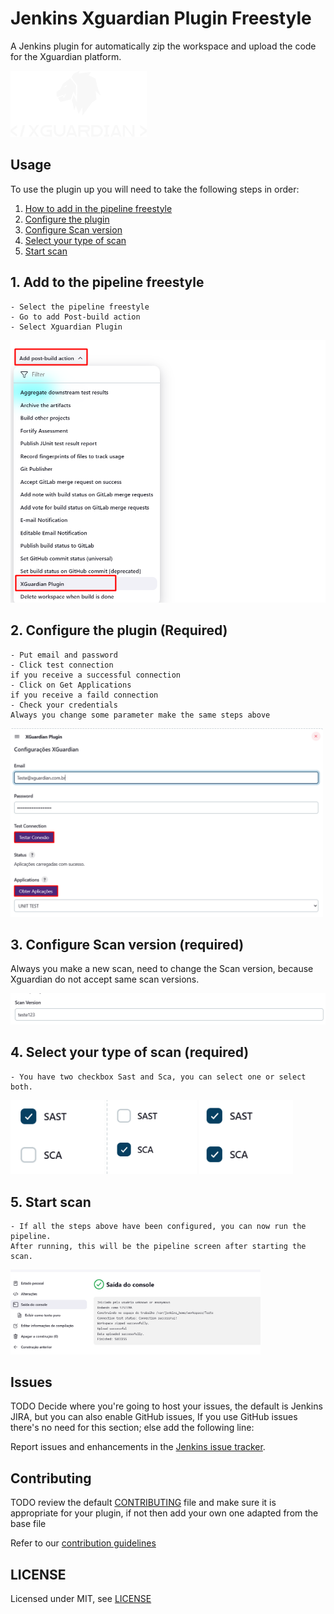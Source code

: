 # Jenkins Xguardian Plugin Freestyle

A Jenkins plugin for automatically zip the workspace and upload the code for the Xguardian platform.

![Logo](/images/logo.png)


## Usage

To use the plugin up you will need to take the following steps in order:

1. [How to add in the pipeline freestyle](#1-add-to-the-pipeline-freestyle)
2. [Configure the plugin](#2-configure-the-plugin-required)
3. [Configure Scan version](#3-configure-scan-version-required)
4. [Select your type of scan](#4-select-your-type-of-scan-required)
5. [Start scan](#5-start-scan)


## 1. Add to the pipeline freestyle
    - Select the pipeline freestyle
    - Go to add Post-build action
    - Select Xguardian Plugin
<img src="./images/pipeline.png"  width="550" height="auto"> 

## 2. Configure the plugin (Required)
    - Put email and password
    - Click test connection
    if you receive a successful connection
    - Click on Get Applications
    if you receive a faild connection
    - Check your credentials
    Always you change some parameter make the same steps above
<img src="./images/configure.png"  width="500" height="auto">

## 3. Configure Scan version (required)

Always you make a new scan, need to change the Scan version, because Xguardian do not accept same scan versions.

<img src="./images/scan-version.png"  width="600" height="auto">

## 4. Select your type of scan (required)
    - You have two checkbox Sast and Sca, you can select one or select both.
<img src="./images/sast.png"  width="150" height="auto"> <img src="./images/sca.png"  width="144" height="auto"> <img src="./images/sastsca.png"  width="150" height="auto">

## 5. Start scan

    - If all the steps above have been configured, you can now run the pipeline.
    After running, this will be the pipeline screen after starting the scan.
<img src="./images/pipeline-running.png"  width="400" height="auto">

## Issues

TODO Decide where you're going to host your issues, the default is Jenkins JIRA, but you can also enable GitHub issues,
If you use GitHub issues there's no need for this section; else add the following line:

Report issues and enhancements in the [Jenkins issue tracker](https://issues.jenkins.io/).

## Contributing

TODO review the default [CONTRIBUTING](https://github.com/jenkinsci/.github/blob/master/CONTRIBUTING.md) file and make sure it is appropriate for your plugin, if not then add your own one adapted from the base file

Refer to our [contribution guidelines](https://github.com/jenkinsci/.github/blob/master/CONTRIBUTING.md)

## LICENSE

Licensed under MIT, see [LICENSE](LICENSE.md)

